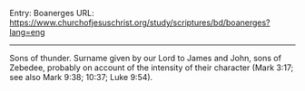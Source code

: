 Entry: Boanerges
URL: https://www.churchofjesuschrist.org/study/scriptures/bd/boanerges?lang=eng

---

Sons of thunder. Surname given by our Lord to James and John, sons of Zebedee, probably on account of the intensity of their character (Mark 3:17; see also Mark 9:38; 10:37; Luke 9:54).
